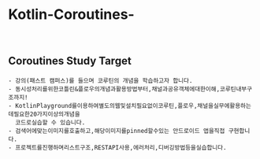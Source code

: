 # Kotlin-Coroutines-


<br/>

## Coroutines Study Target
```
- 강의(패스트 캠퍼스)를 들으며 코루틴의 개념을 학습하고자 합니다.
- 동시성처리를위한코틀린&플로우의개념과활용방법부터,채널과공유객체에대한이해,코루틴내부구조까지!
- KotlinPlayground를이용하여별도의웹및설치필요없이코루틴,플로우,채널을실무에활용하는데필요한20가지이상의개념을 
  코드로실습할 수 있습니다.
- 검색어에맞는이미지를호출하고,해당이미지를pinned할수있는 안드로이드 앱을직접 구현합니다.
- 프로젝트를진행하며리스트구조,RESTAPI사용,에러처리,디버깅방법등을실습합니다.
```
